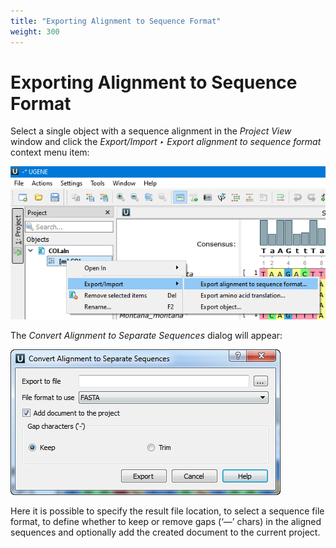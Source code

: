 ```yaml
---
title: "Exporting Alignment to Sequence Format"
weight: 300
---
```



# Exporting Alignment to Sequence Format

Select a single object with a sequence alignment in the _Project View_ window and click the _Export/Import ‣ Export alignment to sequence format_ context menu item:


![](/images/65929311/68812833.png)

The _Convert Alignment to Separate Sequences_ dialog will appear:


![](/images/65929311/65929312.png)

Here it is possible to specify the result file location, to select a sequence file format, to define whether to keep or remove gaps (‘—’ chars) in the aligned sequences and optionally add the created document to the current project.
